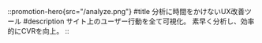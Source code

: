 ::promotion-hero{src="/analyze.png"}
#title
分析に時間をかけないUX改善ツール
#description
サイト上のユーザー行動を全て可視化。 素早く分析し、効率的にCVRを向上。
::